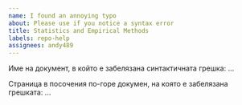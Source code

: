 ```yaml
---
name: I found an annoying typo
about: Please use if you notice a syntax error
title: Statistics and Empirical Methods
labels: repo-help
assignees: andy489
---
```


Име на документ, в който е забелязана синтактичната грешка:
...

Страница в посочения по-горе докумен, на която е забелязана грешката:
...
